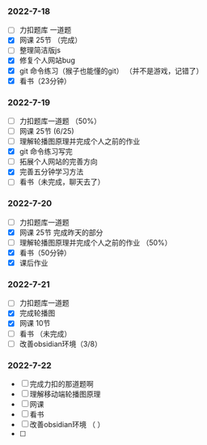 ### 2022-7-18  
- [ ] 力扣题库 一道题  
- [x] 网课 25节 （完成）
- [ ] 整理简洁版js 
- [x] 修复个人网站bug  
- [x] git 命令练习（猴子也能懂的git） （并不是游戏，记错了）
- [x] 看书（23分钟）

### 2022-7-19 
- [ ] 力扣题库一道题  （50%）
- [ ] 网课 25节  (6/25)
- [ ] 理解轮播图原理并完成个人之前的作业 
- [x] git 命令练习写完 
- [ ] 拓展个人网站的完善方向  
- [x] 完善五分钟学习方法 
- [ ] 看书（未完成，聊天去了）

### 2022-7-20
- [ ] 力扣题库一道题 
- [x] 网课 25节  完成昨天的部分 
- [ ] 理解轮播图原理并完成个人之前的作业 （50%）
- [x] 看书（50分钟）
- [x] 课后作业

### 2022-7-21
- [ ] 力扣题库一道题  
- [x] 完成轮播图 
- [x] 网课 10节
- [ ] 看书 （未完成）
- [ ] 改善obsidian环境（3/8）

### 2022-7-22
- [ ] 完成力扣的那道题啊
- [ ] 理解移动端轮播图原理
- [ ] 网课 
- [ ] 看书
- [ ] 改善obsidian环境 （ ）
- [ ] 